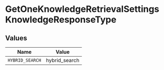 # GetOneKnowledgeRetrievalSettingsKnowledgeResponseType


## Values

| Name            | Value           |
| --------------- | --------------- |
| `HYBRID_SEARCH` | hybrid_search   |